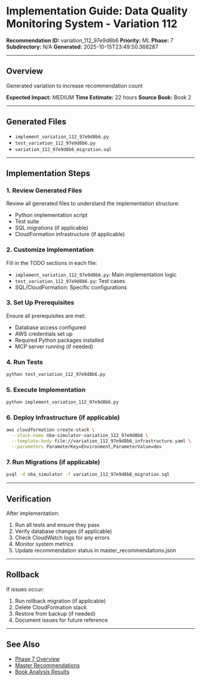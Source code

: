 # Implementation Guide: Data Quality Monitoring System - Variation 112

**Recommendation ID:** variation_112_97e9d8b6
**Priority:** ML
**Phase:** 7
**Subdirectory:** N/A
**Generated:** 2025-10-15T23:49:50.368287

---

## Overview

Generated variation to increase recommendation count

**Expected Impact:** MEDIUM
**Time Estimate:** 22 hours
**Source Book:** Book 2

---

## Generated Files

- `implement_variation_112_97e9d8b6.py`
- `test_variation_112_97e9d8b6.py`
- `variation_112_97e9d8b6_migration.sql`

---

## Implementation Steps

### 1. Review Generated Files

Review all generated files to understand the implementation structure:
- Python implementation script
- Test suite
- SQL migrations (if applicable)
- CloudFormation infrastructure (if applicable)

### 2. Customize Implementation

Fill in the TODO sections in each file:
- `implement_variation_112_97e9d8b6.py`: Main implementation logic
- `test_variation_112_97e9d8b6.py`: Test cases
- SQL/CloudFormation: Specific configurations

### 3. Set Up Prerequisites

Ensure all prerequisites are met:
- Database access configured
- AWS credentials set up
- Required Python packages installed
- MCP server running (if needed)

### 4. Run Tests

```bash
python test_variation_112_97e9d8b6.py
```

### 5. Execute Implementation

```bash
python implement_variation_112_97e9d8b6.py
```

### 6. Deploy Infrastructure (if applicable)

```bash
aws cloudformation create-stack \
  --stack-name nba-simulator-variation_112_97e9d8b6 \
  --template-body file://variation_112_97e9d8b6_infrastructure.yaml \
  --parameters ParameterKey=Environment,ParameterValue=dev
```

### 7. Run Migrations (if applicable)

```bash
psql -d nba_simulator -f variation_112_97e9d8b6_migration.sql
```

---

## Verification

After implementation:
1. Run all tests and ensure they pass
2. Verify database changes (if applicable)
3. Check CloudWatch logs for any errors
4. Monitor system metrics
5. Update recommendation status in master_recommendations.json

---

## Rollback

If issues occur:
1. Run rollback migration (if applicable)
2. Delete CloudFormation stack
3. Restore from backup (if needed)
4. Document issues for future reference

---

## See Also

- [Phase 7 Overview](/Users/ryanranft/nba-simulator-aws/docs/phases/phase_7/)
- [Master Recommendations](/Users/ryanranft/nba-mcp-synthesis/analysis_results/master_recommendations.json)
- [Book Analysis Results](/Users/ryanranft/nba-mcp-synthesis/analysis_results/)
